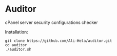 # Auditor
cPanel server security configurations checker


Installation:
```
git clone https://github.com/Ali-Hela/auditor.git
cd auditor
./auditor.sh
```
